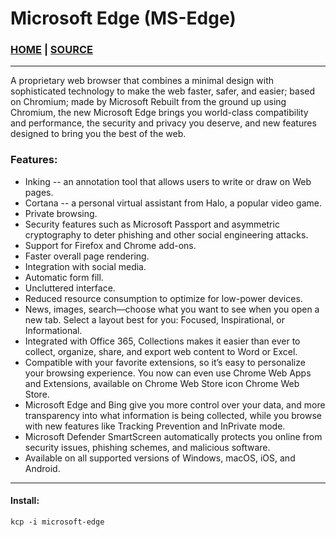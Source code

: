# Microsoft Edge (MS-Edge)

### [HOME](https://www.microsoft.com/en-us/edge) | [SOURCE](https://packages.microsoft.com/yumrepos/edge/Packages/m/)

___

A proprietary web browser that combines a minimal design with sophisticated technology to make the web faster, safer, and easier; based on Chromium; made by Microsoft
Rebuilt from the ground up using Chromium, the new Microsoft Edge brings you world-class compatibility and performance, the security and privacy you deserve, and new features designed to bring you the best of the web.

### Features:
* Inking -- an annotation tool that allows users to write or draw on Web pages.
* Cortana -- a personal virtual assistant from Halo, a popular video game.
* Private browsing.
* Security features such as Microsoft Passport and asymmetric cryptography to deter phishing and other social engineering attacks.
* Support for Firefox and Chrome add-ons.
* Faster overall page rendering.
* Integration with social media.
* Automatic form fill.
* Uncluttered interface.
* Reduced resource consumption to optimize for low-power devices.
* News, images, search—choose what you want to see when you open a new tab. Select a layout best for you: Focused, Inspirational, or Informational.
* Integrated with Office 365, Collections makes it easier than ever to collect, organize, share, and export web content to Word or Excel.
* Compatible with your favorite extensions, so it’s easy to personalize your browsing experience. You now can even use Chrome Web Apps and Extensions, available on Chrome Web Store icon Chrome Web Store.
* Microsoft Edge and Bing give you more control over your data, and more transparency into what information is being collected, while you browse with new features like Tracking Prevention and InPrivate mode.
* Microsoft Defender SmartScreen automatically protects you online from security issues, phishing schemes, and malicious software.
* Available on all supported versions of Windows, macOS, iOS, and Android.

___

#### Install:
```
kcp -i microsoft-edge
```
